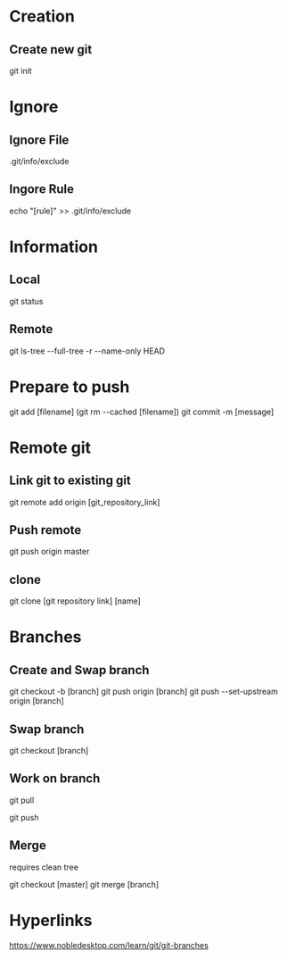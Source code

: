 # Creation
## Create new git
git init

# Ignore
## Ignore File
<!-- command + shift + . -->
.git/info/exclude
## Ingore Rule
echo "[rule]" >> .git/info/exclude

# Information
## Local
git status
## Remote
git ls-tree --full-tree -r --name-only HEAD

# Prepare to push
git add [filename]
(git rm --cached [filename])
git commit -m [message]

# Remote git
## Link git to existing git
git remote add origin [git_repository_link]
## Push remote
git push origin master
## clone
git clone [git repository link] [name]

# Branches
## Create and Swap branch
git checkout -b [branch]
git push origin [branch]
git push --set-upstream origin [branch]
## Swap branch
git checkout [branch]
## Work on branch
git pull
<!-- do stuff -->
git push
## Merge
requires clean tree

git checkout [master]
git merge [branch]

# Hyperlinks
https://www.nobledesktop.com/learn/git/git-branches
